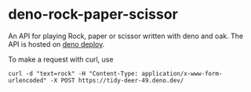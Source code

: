 # deno-rock-paper-scissor

An API for playing Rock, paper or scissor written with deno and oak. The API is hosted on [deno deploy](https://tidy-deer-49.deno.dev/). 

To make a request with curl, use
```
curl -d "text=rock" -H "Content-Type: application/x-www-form-urlencoded" -X POST https://tidy-deer-49.deno.dev/
```
